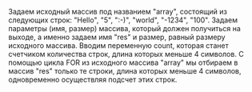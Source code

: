Задаем исходный массив под названием "array", состоящий из следующих строк: "Hello", "5", ":-)", "world", "-1234", "100".
Задаем параметры (имя, размер) массива, который должен получиться на выходе, а именно задаем имя "res" и размер, равный размеру исходного массива.
Вводим переменную count, которая станет счетчиком количества строк, длина которых меньше 4 символов.
С помощью цикла FOR из исходного массива "array" мы отбираем в массив "res" только те строки, длина которых меньше 4 символов, одновременно осуществляя подсчет этих строк.
